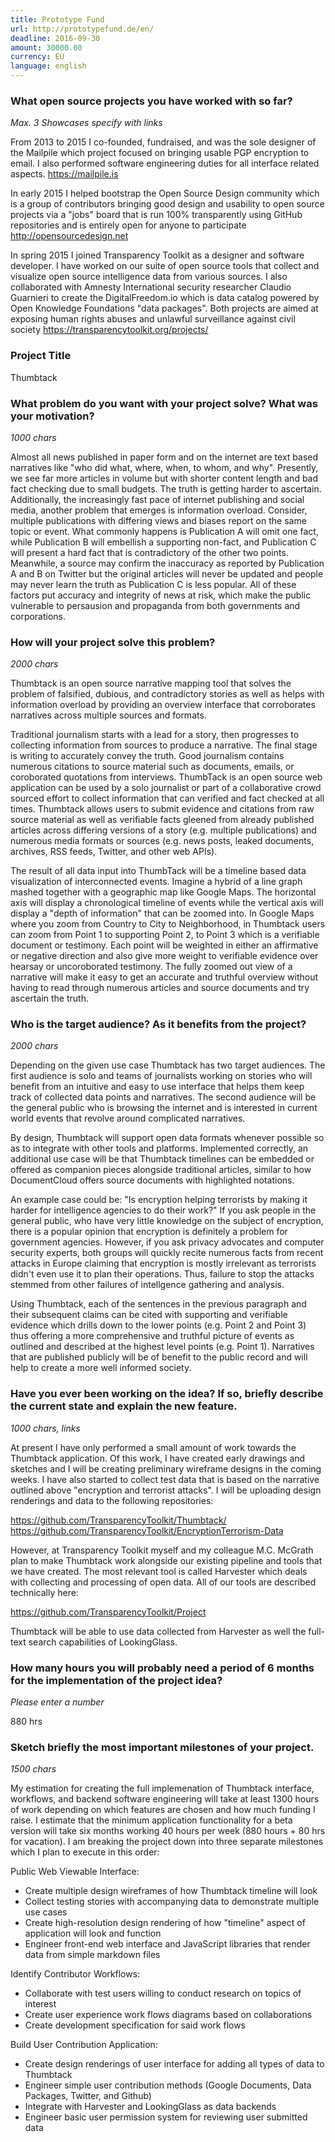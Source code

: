 ```yaml
---
title: Prototype Fund
url: http://prototypefund.de/en/
deadline: 2016-09-30
amount: 30000.00
currency: EU
language: english
---
```

	
### What open source projects you have worked with so far? 

*Max. 3 Showcases specify with links*

From 2013 to 2015 I co-founded, fundraised, and was the sole designer of the Mailpile which project focused on bringing usable PGP encryption to email. I also performed software engineering duties for all interface related aspects. https://mailpile.is

In early 2015 I helped bootstrap the Open Source Design community which is a group of contributors bringing good design and usability to open source projects via a "jobs" board that is run 100% transparently using GitHub repositories and is entirely open for anyone to participate http://opensourcedesign.net

In spring 2015 I joined Transparency Toolkit as a designer and software developer. I have worked on our suite of open source tools that collect and visualize open source intelligence data from various sources. I also collaborated with Amnesty International security researcher Claudio Guarnieri to create the DigitalFreedom.io which is data catalog powered by Open Knowledge Foundations "data packages". Both projects are aimed at exposing human rights abuses and unlawful surveillance against civil society https://transparencytoolkit.org/projects/

### Project Title

Thumbtack

### What problem do you want with your project solve? What was your motivation? 

*1000 chars*

Almost all news published in paper form and on the internet are text based narratives like "who did what, where, when, to whom, and why". Presently, we see far more articles in volume but with shorter content length and bad fact checking due to small budgets. The truth is getting harder to ascertain. Additionally, the increasingly fast pace of internet publishing and social media, another problem that emerges is information overload. Consider, multiple publications with differing views and biases report on the same topic or event. What commonly happens is Publication A will omit one fact, while Publication B will embellish a supporting non-fact, and Publication C will present a hard fact that is contradictory of the other two points. Meanwhile, a source may confirm the inaccuracy as reported by Publication A and B on Twitter but the original articles will never be updated and people may never learn the truth as Publication C is less popular. All of these factors put accuracy and integrity of news at risk, which make the public vulnerable to persausion and propaganda from both governments and corporations.

### How will your project solve this problem? 

*2000 chars*

Thumbtack is an open source narrative mapping tool that solves the problem of falsified, dubious, and contradictory stories as well as helps with information overload by providing an overview interface that corroborates narratives across multiple sources and formats. 

Traditional journalism starts with a lead for a story, then progresses to collecting information from sources to produce a narrative. The final stage is writing to accurately convey the truth. Good journalism contains numerous citations to source material such as documents, emails, or coroborated quotations from interviews. ThumbTack is an open source web application can be used by a solo journalist or part of a collaborative crowd sourced effort to collect information that can verified and fact checked at all times. Thumbtack allows users to submit evidence and citations from raw source material as well as verifiable facts gleened from already published articles across differing versions of a story (e.g. multiple publications) and numerous media formats or sources (e.g. news posts, leaked documents, archives, RSS feeds, Twitter, and other web APIs).

The result of all data input into ThumbTack will be a timeline based data visualization of interconnected events. Imagine a hybrid of a line graph mashed together with a geographic map like Google Maps. The horizontal axis will display a chronological timeline of events while the vertical axis will display a "depth of information" that can be zoomed into. In Google Maps where you zoom from Country to City to Neighborhood, in Thumbtack users can zoom from Point 1 to supporting Point 2, to Point 3 which is a verifiable document or testimony. Each point will be weighted in either an affirmative or negative direction and also give more weight to verifiable evidence over hearsay or uncoroborated testimony. The fully zoomed out view of a narrative will make it easy to get an accurate and truthful overview without having to read through numerous articles and source documents and try ascertain the truth.

### Who is the target audience? As it benefits from the project?

*2000 chars*

Depending on the given use case Thumbtack has two target audiences. The first audience is solo and teams of journalists working on stories who will benefit from an intuitive and easy to use interface that helps them keep track of collected data points and narratives. The second audience will be the general public who is browsing the internet and is interested in current world events that revolve around complicated narratives.

By design, Thumbtack will support open data formats whenever possible so as to integrate with other tools and platforms. Implemented correctly, an additional use case will be that Thumbtack timelines can be embedded or offered as companion pieces alongside traditional articles, similar to how DocumentCloud offers source documents with highlighted notations.

An example case could be: "Is encryption helping terrorists by making it harder for intelligence agencies to do their work?" If you ask people in the general public, who have very little knowledge on the subject of encryption, there is a popular opinion that encryption is definitely a problem for government agencies. However, if you ask privacy advocates and computer security experts, both groups will quickly recite numerous facts from recent attacks in Europe claiming that encryption is mostly irrelevant as terrorists didn't even use it to plan their operations. Thus, failure to stop the attacks stemmed from other failures of intellgence gathering and analysis. 

Using Thumbtack, each of the sentences in the previous paragraph and their subsequent claims can be cited with supporting and verifiable evidence which drills down to the lower points (e.g. Point 2 and Point 3) thus offering a more comprehensive and truthful picture of events as outlined and described at the highest level points (e.g. Point 1). Narratives that are published publicly will be of benefit to the public record and will help to create a more well informed society.

### Have you ever been working on the idea? If so, briefly describe the current state and explain the new feature.

*1000 chars, links*

At present I have only performed a small amount of work towards the Thumbtack application. Of this work, I have created early drawings and sketches and I will be creating preliminary wireframe designs in the coming weeks. I have also started to collect test data that is based on the narrative outlined above "encryption and terrorist attacks". I will be uploading design renderings and data to the following repositories:

https://github.com/TransparencyToolkit/Thumbtack/
https://github.com/TransparencyToolkit/EncryptionTerrorism-Data

However, at Transparency Toolkit myself and my colleague M.C. McGrath plan to make Thumbtack work alongside our existing pipeline and tools that we have created. The most relevant tool is called Harvester which deals with collecting and processing of open data. All of our tools are described technically here:

https://github.com/TransparencyToolkit/Project

Thumbtack will be able to use data collected from Harvester as well the full-text search capabilities of LookingGlass.

### How many hours you will probably need a period of 6 months for the implementation of the project idea?

*Please enter a number*

880 hrs

### Sketch briefly the most important milestones of your project.

*1500 chars*

My estimation for creating the full implemenation of Thumbtack interface, workflows, and backend software engineering will take at least 1300 hours of work depending on which features are chosen and how much funding I raise. I estimate that the minimum application functionality for a beta version will take six months working 40 hours per week (880 hours + 80 hrs for vacation). I am breaking the project down into three separate milestones which I plan to execute in this order:

Public Web Viewable Interface:

- Create multiple design wireframes of how Thumbtack timeline will look
- Collect testing stories with accompanying data to demonstrate multiple use cases
- Create high-resolution design rendering of how "timeline" aspect of application will look and function
- Engineer front-end web interface and JavaScript libraries that render data from simple markdown files

Identify Contributor Workflows:

- Collaborate with test users willing to conduct research on topics of interest
- Create user experience work flows diagrams based on collaborations
- Create development specification for said work flows

Build User Contribution Application:

- Create design renderings of user interface for adding all types of data to Thumbtack
- Engineer simple user contribution methods (Google Documents, Data Packages, Twitter, and Github)
- Integrate with Harvester and LookingGlass as data backends
- Engineer basic user permission system for reviewing user submitted data



